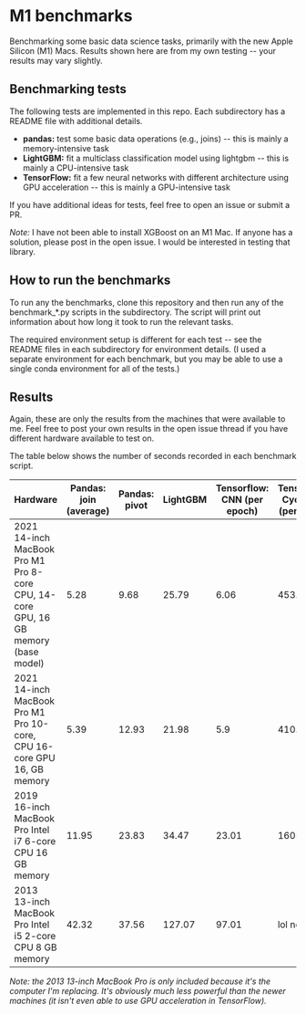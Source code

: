 # M1 benchmarks

Benchmarking some basic data science tasks, primarily with the new Apple Silicon (M1) Macs.
Results shown here are from my own testing -- your results may vary slightly.

## Benchmarking tests

The following tests are implemented in this repo.
Each subdirectory has a README file with additional details.

* **pandas:** test some basic data operations (e.g., joins) -- this is mainly a memory-intensive task
* **LightGBM:** fit a multiclass classification model using lightgbm -- this is mainly a CPU-intensive task
* **TensorFlow:** fit a few neural networks with different architecture using GPU acceleration -- this is mainly a GPU-intensive task

If you have additional ideas for tests, feel free to open an issue or submit a PR.

*Note:* I have not been able to install XGBoost on an M1 Mac.
If anyone has a solution, please post in the open issue.
I would be interested in testing that library.

## How to run the benchmarks

To run any the benchmarks, clone this repository and then run any of the benchmark_\*.py scripts in the subdirectory.
The script will print out information about how long it took to run the relevant tasks.

The required environment setup is different for each test -- see the README files in each subdirectory for environment details.
(I used a separate environment for each benchmark, but you may be able to use a single conda environment for all of the tests.)

## Results

Again, these are only the results from the machines that were available to me.
Feel free to post your own results in the open issue thread if you have different hardware available to test on.

The table below shows the number of seconds recorded in each benchmark script.

| Hardware                                                                           |   Pandas: join (average) |   Pandas: pivot |   LightGBM |   Tensorflow: CNN (per epoch) | TensorFlow: CycleGAN (per epoch)   |
|------------------------------------------------------------------------------------|--------------------------|-----------------|------------|-------------------------------|------------------------------------|
| 2021 14-inch MacBook Pro M1 Pro 8-core CPU, 14-core GPU, 16 GB memory (base model) |                     5.28 |            9.68 |      25.79 |                          6.06 | 453.33                             |
| 2021 14-inch MacBook Pro M1 Pro 10-core, CPU 16-core GPU 16, GB memory             |                     5.39 |           12.93 |      21.98 |                          5.9  | 410.66                             |
| 2019 16-inch MacBook Pro Intel i7 6-core CPU 16 GB memory                          |                    11.95 |           23.83 |      34.47 |                         23.01 | 1605.84                            |
| 2013 13-inch MacBook Pro Intel i5 2-core CPU 8 GB memory                           |                    42.32 |           37.56 |     127.07 |                         97.01 | lol no                             |

*Note: the 2013 13-inch MacBook Pro is only included because it's the computer I'm replacing.
It's obviously much less powerful than the newer machines (it isn't even able to use GPU acceleration in TensorFlow).*
